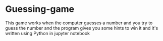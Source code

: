 # Guessing-game
This game works when the computer guesses a number and you try to guess the number and the program gives you some hints to win it and it's written using Python in jupyter notebook
